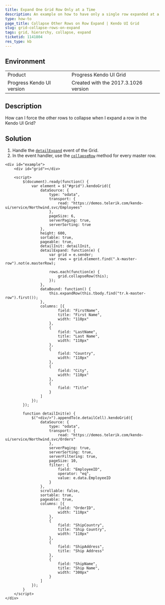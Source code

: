 ```yaml
---
title: Expand One Grid Row Only at a Time
description: An example on how to have only a single row expanded at a time in the Kendo UI Grid.
type: how-to
page_title: Collapse Other Rows on Row Expand | Kendo UI Grid
slug: grid-collapse-rows-on-expand
tags: grid, hierarchy, collapse, expand
ticketid: 1141804
res_type: kb
---
```


## Environment

<table>
 <tr>
  <td>Product</td>
  <td>Progress Kendo UI Grid</td>
 </tr>
 <tr>
  <td>Progress Kendo UI version</td>
  <td>Created with the 2017.3.1026 version</td>
 </tr>
</table>


## Description

How can I force the other rows to collapse when I expand a row in the Kendo UI Grid?

## Solution

1. Handle the [`detailExpand`](https://docs.telerik.com/kendo-ui/api/javascript/ui/grid/events/detailexpand) event of the Grid.
1. In the event handler, use the [`collapseRow`](https://docs.telerik.com/kendo-ui/api/javascript/ui/grid/methods/collapserow) method for every master row.

```dojo
<div id="example">
    <div id="grid"></div>

    <script>
        $(document).ready(function() {
            var element = $("#grid").kendoGrid({
                dataSource: {
                    type: "odata",
                    transport: {
                        read: "https://demos.telerik.com/kendo-ui/service/Northwind.svc/Employees"
                    },
                    pageSize: 6,
                    serverPaging: true,
                    serverSorting: true
                },
                height: 600,
                sortable: true,
                pageable: true,
                detailInit: detailInit,
                detailExpand: function(e) {
                    var grid = e.sender;
                    var rows = grid.element.find(".k-master-row").not(e.masterRow);

                    rows.each(function(e) {
                        grid.collapseRow(this);
                    });
                },
                dataBound: function() {
                    this.expandRow(this.tbody.find("tr.k-master-row").first());
                },
                columns: [{
                        field: "FirstName",
                        title: "First Name",
                        width: "110px"
                    },
                    {
                        field: "LastName",
                        title: "Last Name",
                        width: "110px"
                    },
                    {
                        field: "Country",
                        width: "110px"
                    },
                    {
                        field: "City",
                        width: "110px"
                    },
                    {
                        field: "Title"
                    }
                ]
            });
        });

        function detailInit(e) {
            $("<div/>").appendTo(e.detailCell).kendoGrid({
                dataSource: {
                    type: "odata",
                    transport: {
                        read: "https://demos.telerik.com/kendo-ui/service/Northwind.svc/Orders"
                    },
                    serverPaging: true,
                    serverSorting: true,
                    serverFiltering: true,
                    pageSize: 10,
                    filter: {
                        field: "EmployeeID",
                        operator: "eq",
                        value: e.data.EmployeeID
                    }
                },
                scrollable: false,
                sortable: true,
                pageable: true,
                columns: [{
                        field: "OrderID",
                        width: "110px"
                    },
                    {
                        field: "ShipCountry",
                        title: "Ship Country",
                        width: "110px"
                    },
                    {
                        field: "ShipAddress",
                        title: "Ship Address"
                    },
                    {
                        field: "ShipName",
                        title: "Ship Name",
                        width: "300px"
                    }
                ]
            });
        }
    </script>
</div>
```
